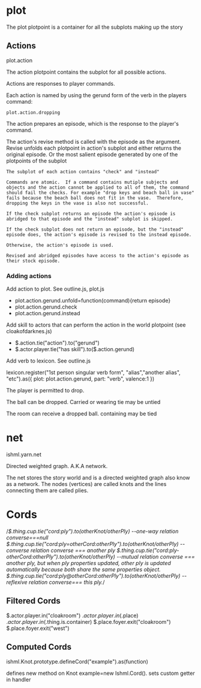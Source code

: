 # plot

The plot plotpoint is a container for all the subplots making up the story


## Actions

plot.action

The action plotpoint contains the subplot for all possible actions.

Actions are responses to player commands. 

Each action is named by using the gerund form of the verb in the players command:

	plot.action.dropping



The action prepares an episode, which is the response to the player's command.

The action's revise method is called with the episode as the argument.  Revise unfolds each plotpoint in action's subplot and either returns the original episode. Or the most salient episode generated by one of the plotpoints of the subplot

	The subplot of each action contains "check" and "instead"

	Commands are atomic.  If a command contains mutiple subjects and objects and the action cannot be applied to all of them, the command should fail the checks. For example "drop keys and beach ball in vase" fails because the beach ball does not fit in the vase.  Therefore, dropping the keys in the vase is also not successful.

	If the check subplot returns an episode the action's episode is abridged to that episode and the "instead" subplot is skipped.  

	If the check subplot does not return an episode, but the "instead" episode does, the action's episode is revised to the instead episode.

	Otherwise, the action's episode is used.

	Revised and abridged episodes have access to the action's episode as their stock episode.


### Adding actions

Add action to plot. See  outline.js, plot.js
* plot.action.gerund.unfold=function(command){return episode}
* plot.action.gerund.check
* plot.action.gerund.instead

Add skill to actors that can perform the action in the world plotpoint (see cloakofdarknes.js)
* $.action.tie("action").to("gerund")
* $.actor.player.tie("has skill").to($.action.gerund)

Add verb to lexicon. See outline.js

lexicon.register("1st person singular verb form", "alias","another alias", "etc").as({ plot: plot.action.gerund, part: "verb", valence:1 })

The player is permitted to drop.

The ball can be dropped.  Carried or wearing tie may be untied

The room can receive a dropped ball.  containing may be tied
# net
ishml.yarn.net

Directed weighted graph.  A.K.A network.  

The net stores the story world and is a directed weighted graph also know as a network.  The nodes (vertices) are called knots and the lines connecting them are called plies.



# Cords
/*$.thing.cup.tie("cord:ply").to(otherKnot/otherPly) --one-way relation converse===null
$.thing.cup.tie("cord:ply=otherCord:otherPly").to(otherKnot/otherPly) --converse relation converse === another ply
$.thing.cup.tie("cord:ply-otherCord:otherPly").to(otherKnot/otherPly) --mutual relation converse === another ply, but when ply properties updated, other ply is updated automatically because both share the same properties object.
$.thing.cup.tie("cord:ply@otherCord:otherPly").to(otherKnot/otherPly) --reflexive relation converse=== this ply.*/

## Filtered Cords

$.actor.player.in("cloakroom")
$.actor.player.in($.place)
$.actor.player.in($.thing.is.container)
$.place.foyer.exit("cloakroom")
$.place.foyer.exit("west")



## Computed Cords


ishml.Knot.prototype.defineCord("example").as(function)

defines new method on Knot example=new Ishml.Cord().  sets custom getter in handler 




